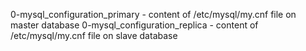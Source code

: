 0-mysql_configuration_primary - content of /etc/mysql/my.cnf file on master database
0-mysql_configuration_replica - content of /etc/mysql/my.cnf file on slave database
